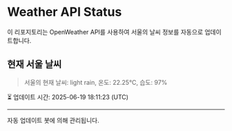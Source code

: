 
# Weather API Status

이 리포지토리는 OpenWeather API를 사용하여 서울의 날씨 정보를 자동으로 업데이트합니다.

## 현재 서울 날씨
> 서울의 현재 날씨: light rain, 온도: 22.25°C, 습도: 97%

⏳ 업데이트 시간: 2025-06-19 18:11:23 (UTC)

---
자동 업데이트 봇에 의해 관리됩니다.
